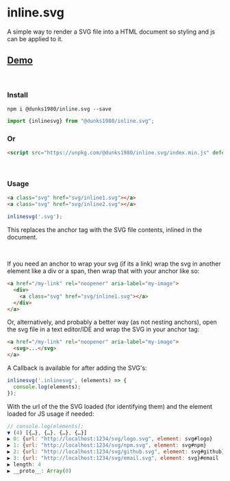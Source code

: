 # inline.svg

A simple way to render a SVG file into a HTML document so styling and js can be applied to it.
<br />
## <a href="https://inlinesvg.dunks1980.com">Demo</a>
<br />

### Install
```
npm i @dunks1980/inline.svg --save
```
```javascript
import {inlinesvg} from "@dunks1980/inline.svg";
```
### Or

```html
<script src="https://unpkg.com/@dunks1980/inline.svg/index.min.js" defer></script>
```
<br />

### Usage
```html
<a class="svg" href="svg/inline1.svg"></a>
<a class="svg" href="svg/inline2.svg"></a>
```

```javascript
inlinesvg('.svg');
```
This replaces the anchor tag with the SVG file contents, inlined in the document. 

<br/>

If you need an anchor to wrap your svg (if its a link) wrap the svg in another element like a div or a span, then wrap that with your anchor like so:

```html
<a href="/my-link" rel="noopener" aria-label="my-image">
  <div> 
    <a class="svg" href="svg/inline1.svg"></a>
  </div>
</a>
```
Or, alternatively, and probably a better way (as not nesting anchors), open the svg file in a text editor/IDE and wrap the SVG in your anchor tag:
```html
<a href="/my-link" rel="noopener" aria-label="my-image">
  <svg>...</svg>
</a>
```

A Callback is available for after adding the SVG's:

```javascript
inlinesvg('.inlinesvg', (elements) => {
  console.log(elements);
});

```

With the url of the the SVG loaded (for identifying them) and the element loaded for JS usage if needed:
```javascript
// console.log(elements);
▼ (4) [{…}, {…}, {…}, {…}]
▶ 0: {url: "http://localhost:1234/svg/logo.svg", element: svg#logo}
▶ 1: {url: "http://localhost:1234/svg/npm.svg", element: svg#npm}
▶ 2: {url: "http://localhost:1234/svg/github.svg", element: svg#github}
▶ 3: {url: "http://localhost:1234/svg/email.svg", element: svg}#email
▶ length: 4
▶ __proto__: Array(0)
```
